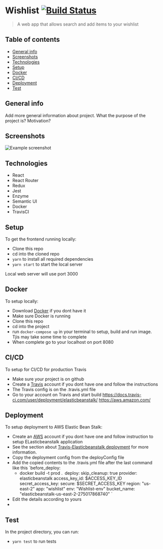 # Wishlist [![Build Status](https://travis-ci.org/sirkells/wishlist.svg?branch=master)](https://travis-ci.org/sirkells/wishlist)

> A web app that allows search and add items to your wishlist

## Table of contents
* [General info](#general-info)
* [Screenshots](#screenshots)
* [Technologies](#technologies)
* [Setup](#setup)
* [Docker](#docker)
* [CI/CD](#CI/CD)
* [Deployment](#deployment)
* [Test](#test)


## General info
Add more general information about project. What the purpose of the project is? Motivation?

## Screenshots
![Example screenshot](./img/screenshot.png)

## Technologies
* React
* React Router
* Redux
* Jest
* Enzyme
* Semantic UI
* Docker
* TravisCI

## Setup

To get the frontend running locally:

- Clone this repo
- cd into the cloned repo
- `yarn` to install all required dependencies
- `yarn start` to start the local server 


Local web server will use port 3000 

## Docker

To setup locally:
- Download [Docker](https://docs.docker.com/) if you dont have it
- Make sure Docker is running
- Clone this repo
- cd into the project
- run `docker-compose up` in your terminal to setup, build and run image. Tjis may take some time to complete
- When complete go to your localhost on port 8080



## CI/CD
To setup for CI/CD for production Travis
- Make sure your project is on github
- Create a [Travis](https://travis-ci.org/) account if you dont have one and follow the instructions
- The Travis config is on the .travis.yml file 
-  Go to your account on Travis and start build
https://docs.travis-ci.com/user/deployment/elasticbeanstalk/
https://aws.amazon.com/

## Deployment
To setup deployment to AWS Elastic Bean Stalk:

- Create an [AWS](https://aws.amazon.com/) account if you dont have one and follow instruction to setup ELasticbeanstalk application 
- See the section about [Travis-Elasticbeanstalk deployment](https://docs.travis-ci.com/user/deployment/elasticbeanstalk/) for more information.
- Copy the deployment config from the deployConfig file 
- Add the copied contents to the .travis.yml file after the last command like this
`before_deploy:
  - docker build -t prod .`
`deploy:
  skip_cleanup: true
  provider: elasticbeanstalk
  access_key_id: $ACCESS_KEY_ID
  secret_access_key:
    secure: $SECRET_ACCESS_KEY
  region: "us-east-2"
  app: "wishlist"
  env: "Wishlist-env"
  bucket_name: "elasticbeanstalk-us-east-2-275017868740" `
- Edit the details according to yours
-

## Test
In the project directory, you can run:
- `yarn test` to run tests
